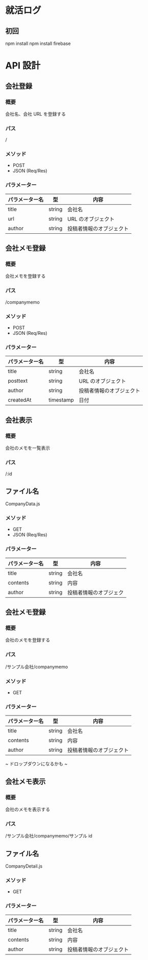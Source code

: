 # 就活ログ

## 初回

npm install
npm install firebase

# API 設計

## 会社登録

### 概要

会社名、会社 URL を登録する

### パス

/

### メソッド

- POST
- JSON (Req/Res)

### パラメーター

| パラメーター名 | 型     | 内容                     |
| -------------- | ------ | ------------------------ |
| title          | string | 会社名                   |
| url            | string | URL のオブジェクト       |
| author         | string | 投稿者情報のオブジェクト |

## 会社メモ登録

### 概要

会社メモを登録する

### パス

/companymemo

### メソッド

- POST
- JSON (Req/Res)

### パラメーター

| パラメーター名 | 型     | 内容                     |
| -------------- | ------ | ------------------------ |
| title          | string | 会社名                   |
| posttext            | string | URL のオブジェクト       |
| author         | string | 投稿者情報のオブジェクト |
| createdAt         | timestamp | 日付 |

## 会社表示

### 概要

会社のメモを一覧表示

### パス

/:id

## ファイル名

CompanyData.js

### メソッド

- GET
- JSON (Req/Res)

### パラメーター

| パラメーター名 | 型     | 内容                   |
| -------------- | ------ | ---------------------- |
| title          | string | 会社名                 |
| contents       | string | 内容                   |
| author         | string | 投稿者情報のオブジェク |

## 会社メモ登録

### 概要

会社のメモを登録する

### パス

/サンプル会社/companymemo

### メソッド

- GET

### パラメーター

| パラメーター名 | 型     | 内容                     |
| -------------- | ------ | ------------------------ |
| title          | string | 会社名                   |
| contents       | string | 内容                     |
| author         | string | 投稿者情報のオブジェクト |

~ ドロップダウンになるかも ~

## 会社メモ表示

### 概要

会社のメモを表示する

### パス

/サンプル会社/companymemo/サンプル id

## ファイル名

CompanyDetail.js

### メソッド

- GET

### パラメーター

| パラメーター名 | 型     | 内容                     |
| -------------- | ------ | ------------------------ |
| title          | string | 会社名                   |
| contents       | string | 内容                     |
| author         | string | 投稿者情報のオブジェクト |
